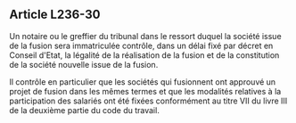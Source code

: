 Article L236-30
----
Un notaire ou le greffier du tribunal dans le ressort duquel la société issue de
la fusion sera immatriculée contrôle, dans un délai fixé par décret en Conseil
d'Etat, la légalité de la réalisation de la fusion et de la constitution de la
société nouvelle issue de la fusion.

Il contrôle en particulier que les sociétés qui fusionnent ont approuvé un
projet de fusion dans les mêmes termes et que les modalités relatives à la
participation des salariés ont été fixées conformément au titre VII du livre III
de la deuxième partie du code du travail.
